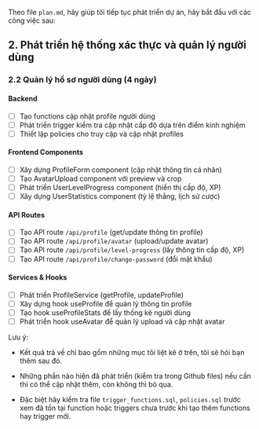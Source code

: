 Theo file `plan.md`, hãy giúp tôi tiếp tục phát triển dự án, hãy bắt đầu với các công việc sau:

## 2. Phát triển hệ thống xác thực và quản lý người dùng

### 2.2 Quản lý hồ sơ người dùng (4 ngày)

#### Backend

- [ ] Tạo functions cập nhật profile người dùng
- [ ] Phát triển trigger kiểm tra cập nhật cấp độ dựa trên điểm kinh nghiệm
- [ ] Thiết lập policies cho truy cập và cập nhật profiles

#### Frontend Components

- [ ] Xây dựng ProfileForm component (cập nhật thông tin cá nhân)
- [ ] Tạo AvatarUpload component với preview và crop
- [ ] Phát triển UserLevelProgress component (hiển thị cấp độ, XP)
- [ ] Xây dựng UserStatistics component (tỷ lệ thắng, lịch sử cược)

#### API Routes

- [ ] Tạo API route `/api/profile` (get/update thông tin profile)
- [ ] Tạo API route `/api/profile/avatar` (upload/update avatar)
- [ ] Tạo API route `/api/profile/level-progress` (lấy thông tin cấp độ, XP)
- [ ] Tạo API route `/api/profile/change-password` (đổi mật khẩu)

#### Services & Hooks

- [ ] Phát triển ProfileService (getProfile, updateProfile)
- [ ] Xây dựng hook useProfile để quản lý thông tin profile
- [ ] Tạo hook useProfileStats để lấy thống kê người dùng
- [ ] Phát triển hook useAvatar để quản lý upload và cập nhật avatar

Lưu ý:

- Kết quả trả về chỉ bao gồm những mục tôi liệt kê ở trên, tôi sẽ hỏi bạn thêm sau đó.

- Những phần nào hiện đã phát triển (kiểm tra trong Github files) nếu cần thì có thể cập nhật thêm, còn không thì bỏ qua.

- Đặc biệt hãy kiểm tra file `trigger_functions.sql`, `policies.sql`​ trước xem đã tồn tại function hoặc triggers chưa trước khi tạo thêm functions hay trigger mới.
